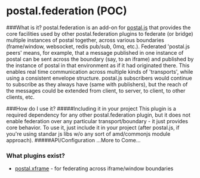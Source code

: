 # postal.federation (POC)

###What is it?
postal.federation is an add-on for [postal.js](https://github.com/postaljs/postal.js) that provides the core facilities used by other postal.federation plugins to federate (or bridge) multiple instances of postal together, across various boundaries (frame/window, websocket, redis pub/sub, 0mq, etc.).  Federated 'postal.js peers' means, for example, that a message published in one instance of postal can be sent across the boundary (say, to an iframe) and published by the instance of postal in that environment as if it had originated there. This enables real time communication across multiple kinds of 'transports', while using a consistent envelope structure.  postal.js subscribers would continue to subscribe as they always have (same with publishers), but the reach of the messages could be extended from client, to server, to client, to other clients, etc.

###How do I use it?
#####Including it in your project
This plugin is a required dependency for any other postal.federation plugin, but it does not enable federation over any particular transport/boundary - it just provides core behavior. To use it, just include it in your project (after postal.js, if you're using standar js libs w/o any sort of amd/commonjs module approach).
#####API/Configuration
…More to Come...


### What plugins exist?

* [postal.xframe](https://github.com/postaljs/postal.xframe) - for federating across iframe/window boundaries